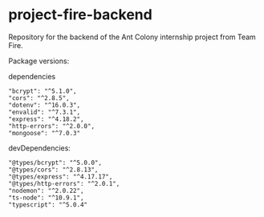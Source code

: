 # project-fire-backend

Repository for the backend of the Ant Colony internship project from Team Fire.

Package versions:

dependencies

    "bcrypt": "^5.1.0",
    "cors": "^2.8.5",
    "dotenv": "^16.0.3",
    "envalid": "^7.3.1",
    "express": "^4.18.2",
    "http-errors": "^2.0.0",
    "mongoose": "^7.0.3"

devDependencies:

    "@types/bcrypt": "^5.0.0",
    "@types/cors": "^2.8.13",
    "@types/express": "^4.17.17",
    "@types/http-errors": "^2.0.1",
    "nodemon": "^2.0.22",
    "ts-node": "^10.9.1",
    "typescript": "^5.0.4"
